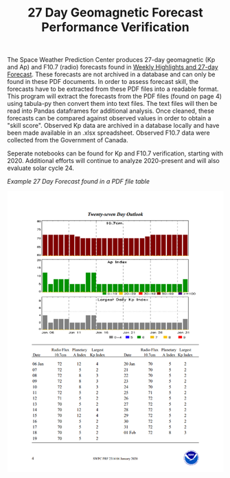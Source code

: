 <center><h1>27 Day Geomagnetic Forecast Performance Verification</h1></center><br>

The Space Weather Prediction Center produces 27-day geomagnetic (Kp and Ap) and F10.7 (radio) forecasts found in [Weekly Highlights and 27-day Forecast](https://www.swpc.noaa.gov/products/weekly-highlights-and-27-day-forecast). These forecasts are not archived in a database and can only be found in these PDF documents. In order to assess forecast skill, the forecasts have to be extracted from these PDF files into a readable format. This program will extract the forecasts from the PDF files (found on page 4) using tabula-py then convert them into text files. The text files will then be read into Pandas dataframes for additional analysis. Once cleaned, these forecasts can be compared against observed values in order to obtain a "skill score". Observed Kp data are archived in a database locally and have been made available in an .xlsx spreadsheet. Observed F10.7 data were collected from the Government of Canada.

Seperate notebooks can be found for Kp and F10.7 verification, starting with 2020. Additional efforts will continue to analyze 2020-present and will also evaluate solar cycle 24. 

*Example 27 Day Forecast found in a PDF file table*

![EXAMPLE 27 DAY FORECAST in PDF FORMAT](https://github.com/sunnysidedenver/swpc_27day/blob/main/Example%20Forecast.PNG)
